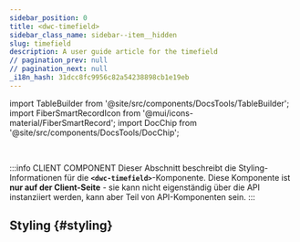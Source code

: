 ```yaml
---
sidebar_position: 0
title: <dwc-timefield>
sidebar_class_name: sidebar--item__hidden
slug: timefield
description: A user guide article for the timefield
// pagination_prev: null
// pagination_next: null
_i18n_hash: 31dcc8fc9956c82a54238898cb1e19eb
---
```

import TableBuilder from '@site/src/components/DocsTools/TableBuilder';
import FiberSmartRecordIcon from '@mui/icons-material/FiberSmartRecord';
import DocChip from '@site/src/components/DocsTools/DocChip';

<DocChip chip='shadow' />

<br />

:::info CLIENT COMPONENT
Dieser Abschnitt beschreibt die Styling-Informationen für die **`<dwc-timefield>`**-Komponente. Diese Komponente ist **nur auf der Client-Seite** - sie kann nicht eigenständig über die API instanziiert werden, kann aber Teil von API-Komponenten sein.
:::

## Styling {#styling}

<TableBuilder name="dwc-timefield" clientComponent />
